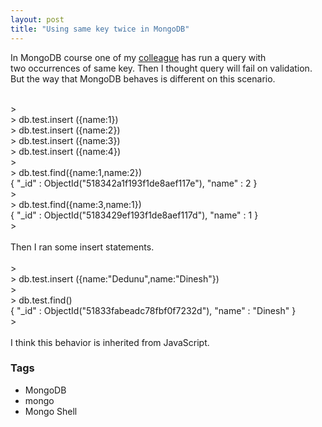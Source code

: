 ```yaml
---
layout: post
title: "Using same key twice in MongoDB"
---
```


In MongoDB course one of my&nbsp;<a href="http://www.dbfriend.net/" target="_blank">colleague</a>&nbsp;has run a query with two&nbsp;occurrences&nbsp;of same key. Then I thought query will fail on validation. But the way that MongoDB behaves is different on this scenario.<br /><div><br /></div><div><div>&gt;&nbsp;</div><div>&gt; db.test.insert ({name:1})</div><div>&gt; db.test.insert ({name:2})</div><div>&gt; db.test.insert ({name:3})</div><div>&gt; db.test.insert ({name:4})</div><div>&gt;&nbsp;</div><div>&gt; db.test.find({name:1,name:2})</div><div>{ "_id" : ObjectId("518342a1f193f1de8aef117e"), "name" : 2 }</div><div>&gt;&nbsp;</div><div>&gt; db.test.find({name:3,name:1})</div><div>{ "_id" : ObjectId("5183429ef193f1de8aef117d"), "name" : 1 }</div><div>&gt;&nbsp;</div></div><div><br /></div><div>Then I ran some insert statements.</div><div><br /></div><div><div>&gt;&nbsp;</div><div>&gt; db.test.insert ({name:"Dedunu",name:"Dinesh"})</div><div>&gt;&nbsp;</div><div>&gt; db.test.find()</div><div>{ "_id" : ObjectId("51833fabeadc78fbf0f7232d"), "name" : "Dinesh" }</div><div>&gt;&nbsp;</div></div><div><br /></div><div>I think this&nbsp;behavior&nbsp;is inherited from JavaScript.&nbsp;</div>

### Tags

- MongoDB
- mongo
- Mongo Shell